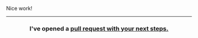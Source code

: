 Nice work!

<hr>
<h3 align="center">I've opened a <a href="{{ repoUrl }}/pull/1">pull request with your next steps.</a></h3>
